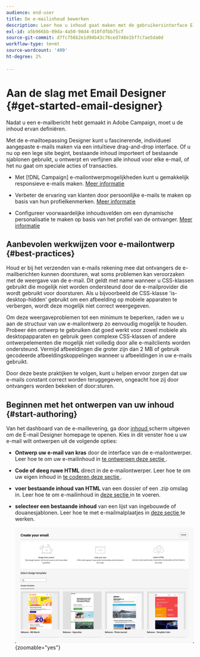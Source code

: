 ```yaml
---
audience: end-user
title: De e-mailinhoud bewerken
description: Leer hoe u inhoud gaat maken met de gebruikersinterface E-mail Designer in Campagne Web
exl-id: a5b966bb-09da-4a50-98d4-010fdfbb75cf
source-git-commit: d7fc756b2e1d94b43c76ced748e1bf7c7ae5da0d
workflow-type: tm+mt
source-wordcount: '409'
ht-degree: 2%

---
```



# Aan de slag met Email Designer {#get-started-email-designer}

Nadat u een e-mailbericht hebt gemaakt in Adobe Campaign, moet u de inhoud ervan definiëren.

Met de e-mailtoepassing Designer kunt u fascinerende, individueel aangepaste e-mails maken via een intuïtieve drag-and-drop interface. Of u nu op een lege site begint, bestaande inhoud importeert of bestaande sjablonen gebruikt, u ontwerpt en verfijnen alle inhoud voor elke e-mail, of het nu gaat om speciale acties of transacties.

<!--Built to deliver HTML optimized for responsive design, the Email Designer allows you to easily define and apply visibility conditions and dynamic content to an email, template, or content fragment directly through the user interface. You can seamlessly switch between the drag and drop interface and HTML code at the click of a button.

The Email Designer allows you to create email content and email content templates. It is compatible with simple emails, transactional emails, A/B test emails, multilingual emails, and recurring emails.-->

* Met [!DNL Campaign] e-mailontwerpmogelijkheden kunt u gemakkelijk responsieve e-mails maken. [Meer informatie](create-email-content.md)

* Verbeter de ervaring van klanten door persoonlijke e-mails te maken op basis van hun profielkenmerken. [Meer informatie](../personalization/personalize.md)

* Configureer voorwaardelijke inhoudsvelden om een dynamische personalisatie te maken op basis van het profiel van de ontvanger. [Meer informatie](../personalization/conditions.md)

## Aanbevolen werkwijzen voor e-mailontwerp {#best-practices}

Houd er bij het verzenden van e-mails rekening mee dat ontvangers de e-mailberichten kunnen doorsturen, wat soms problemen kan veroorzaken met de weergave van de e-mail. Dit geldt met name wanneer u CSS-klassen gebruikt die mogelijk niet worden ondersteund door de e-mailprovider die wordt gebruikt voor doorsturen. Als u bijvoorbeeld de CSS-klasse &#39;is-desktop-hidden&#39; gebruikt om een afbeelding op mobiele apparaten te verbergen, wordt deze mogelijk niet correct weergegeven.

Om deze weergaveproblemen tot een minimum te beperken, raden we u aan de structuur van uw e-mailontwerp zo eenvoudig mogelijk te houden. Probeer één ontwerp te gebruiken dat goed werkt voor zowel mobiele als desktopapparaten en gebruik geen complexe CSS-klassen of andere ontwerpelementen die mogelijk niet volledig door alle e-mailclients worden ondersteund. Vermijd afbeeldingen die groter zijn dan 2 MB of gebruik gecodeerde afbeeldingskoppelingen wanneer u afbeeldingen in uw e-mails gebruikt.

Door deze beste praktijken te volgen, kunt u helpen ervoor zorgen dat uw e-mails constant correct worden teruggegeven, ongeacht hoe zij door ontvangers worden bekeken of door:sturen.

## Beginnen met het ontwerpen van uw inhoud {#start-authoring}

Van het dashboard van de e-maillevering, ga door [ inhoud ](edit-content.md) scherm uitgeven om de E-mail Designer homepage te openen. Kies in dit venster hoe u uw e-mail wilt ontwerpen uit de volgende opties:

* **Ontwerp uw e-mail van kras** door de interface van de e-mailontwerper. Leer hoe te om uw e-mailinhoud in [ te ontwerpen deze sectie ](create-email-content.md).

* **Code of deeg ruwe HTML** direct in de e-mailontwerper. Leer hoe te om uw eigen inhoud in [ te coderen deze sectie ](code-content.md).

* **voer bestaande inhoud van HTML** van een dossier of een .zip omslag in. Leer hoe te om e-mailinhoud in [ deze sectie ](existing-content.md) in te voeren.

* **selecteer een bestaande inhoud** van een lijst van ingebouwde of douanesjablonen. Leer hoe te met e-mailmalplaatjes in [ deze sectie ](create-email-templates.md) te werken.

  ![ Opties beschikbaar in de interface E-mail van Designer voor het creëren van e-mailinhoud ](assets/email_designer_create_options.png){zoomable="yes"}
